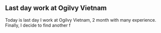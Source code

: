 ## Last day work at Ogilvy Vietnam

Today is last day I work at Ogilvy Vietnam, 2 month with many experience. Finally, I decide to find another f
<!--stackedit_data:
eyJoaXN0b3J5IjpbLTE4MTgzNzE1MjgsMTY5MjA3MDk3MSwtMT
g5NjYwNjY3MSwtMTE5ODE4MjY4Miw5MTIxNDUyMTAsNzMwOTk4
MTE2XX0=
-->